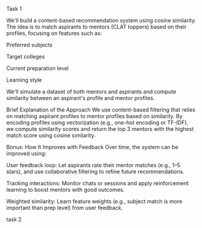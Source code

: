 
Task 1

We'll build a content-based recommendation system using cosine similarity. The idea is to match aspirants to mentors (CLAT toppers) based on their profiles, focusing on features such as:

Preferred subjects

Target colleges

Current preparation level

Learning style

We'll simulate a dataset of both mentors and aspirants and compute similarity between an aspirant's profile and mentor profiles.

Brief Explanation of the Approach
We use content-based filtering that relies on matching aspirant profiles to mentor profiles based on similarity. By encoding profiles using vectorization (e.g., one-hot encoding or TF-IDF), we compute similarity scores and return the top 3 mentors with the highest match score using cosine similarity.



Bonus: How It Improves with Feedback
Over time, the system can be improved using:

User feedback loop: Let aspirants rate their mentor matches (e.g., 1–5 stars), and use collaborative filtering to refine future recommendations.

Tracking interactions: Monitor chats or sessions and apply reinforcement learning to boost mentors with good outcomes.

Weighted similarity: Learn feature weights (e.g., subject match is more important than prep level) from user feedback.

task 2
